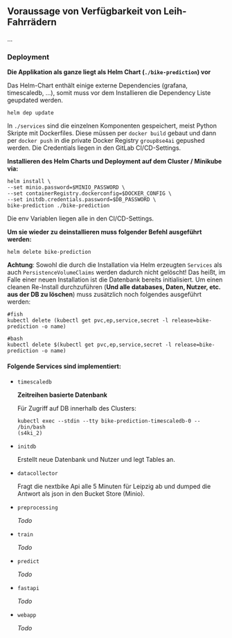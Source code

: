 ## Voraussage von Verfügbarkeit von Leih-Fahrrädern

...

### Deployment

**Die Applikation als ganze liegt als Helm Chart (`./bike-prediction`) vor**

Das Helm-Chart enthält einige externe Dependencies (grafana, timescaledb, ...), somit muss vor dem Installieren die Dependency Liste geupdated werden.

```
helm dep update
```

In `./services` sind die einzelnen Komponenten gespeichert, meist Python Skripte mit Dockerfiles. Diese müssen per `docker build` gebaut und dann per `docker push` in die private Docker Registry `group8se4ai` gepushed werden. Die Credentials liegen in den GitLab CI/CD-Settings.

**Installieren des Helm Charts und Deployment auf dem Cluster / Minikube via:**

```
helm install \
--set minio.password=$MINIO_PASSWORD \
--set containerRegistry.dockerconfig=$DOCKER_CONFIG \
--set initdb.credentials.password=$DB_PASSWORD \
bike-prediction ./bike-prediction 
```
Die env Variablen liegen alle in den CI/CD-Settings.

**Um sie wieder zu deinstallieren muss folgender Befehl ausgeführt werden:**

``` 
helm delete bike-prediction
```

**Achtung**: Sowohl die durch die Installation via Helm erzeugten `Services` als auch `PersistenceVolumeClaims` werden dadurch nicht gelöscht! Das heißt, im Falle einer neuen Installation ist die Datenbank bereits initialisiert. Um einen cleanen Re-Install durchzuführen (**Und alle databases, Daten, Nutzer, etc. aus der DB zu löschen**) muss zusätzlich noch folgendes ausgeführt werden:

```
#fish
kubectl delete (kubectl get pvc,ep,service,secret -l release=bike-prediction -o name)
```

```
#bash
kubectl delete $(kubectl get pvc,ep,service,secret -l release=bike-prediction -o name)
```

#### Folgende Services sind implementiert:

- `timescaledb`

    **Zeitreihen basierte Datenbank**
    
    Für Zugriff auf DB innerhalb des Clusters:
    ```
    kubectl exec --stdin --tty bike-prediction-timescaledb-0 -- /bin/bash                                                                            (s4ki_2) 
    ```

- `initdb`

    Erstellt neue Datenbank und Nutzer und legt Tables an.

- `datacollector`

    Fragt die nextbike Api alle 5 Minuten für Leipzig ab und dumped die Antwort als json in den Bucket Store (Minio).

- `preprocessing`

    *Todo*

- `train`

    *Todo*

- `predict`

    *Todo*
  
- `fastapi`

    *Todo*

- `webapp`
  
    *Todo*
